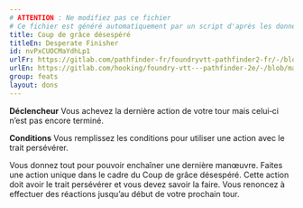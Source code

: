 ```yaml
---
# ATTENTION : Ne modifiez pas ce fichier
# Ce fichier est généré automatiquement par un script d'après les données du module Foundry VTT officiel et de sa traduction
title: Coup de grâce désespéré
titleEn: Desperate Finisher
id: nvPxCUOCMaYdhLp1
urlFr: https://gitlab.com/pathfinder-fr/foundryvtt-pathfinder2-fr/-/blob/master/data/feats/nvPxCUOCMaYdhLp1.htm
urlEn: https://gitlab.com/hooking/foundry-vtt---pathfinder-2e/-/blob/master/packs/data/feats.db/desperate-finisher.json
group: feats
layout: dons
---
```

**Déclencheur** Vous achevez la dernière action de votre tour mais celui‑ci n’est pas encore terminé.

**Conditions** Vous remplissez les conditions pour utiliser une action avec le trait persévérer.

Vous donnez tout pour pouvoir enchaîner une dernière manœuvre. Faites une action unique dans le cadre du Coup de grâce désespéré. Cette action doit avoir le trait persévérer et vous devez savoir la faire. Vous renoncez à effectuer des réactions jusqu’au début de votre prochain tour.


